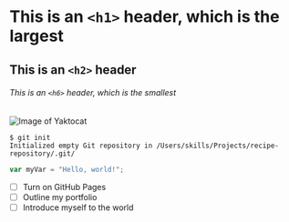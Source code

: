 # This is an `<h1>` header, which is the largest

## This is an `<h2>` header

###### This is an `<h6>` header, which is the smallest

 ![Image of Yaktocat](https://octodex.github.com/images/yaktocat.png)  

```
$ git init
Initialized empty Git repository in /Users/skills/Projects/recipe-repository/.git/
```
``` javascript
var myVar = "Hello, world!";
```
- [ ] Turn on GitHub Pages
- [ ] Outline my portfolio
- [ ] Introduce myself to the world
